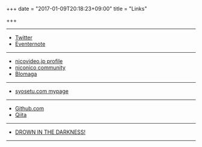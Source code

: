 +++
date = "2017-01-09T20:18:23+09:00"
title = "Links"

+++

----

* [Twitter](http://twitter.com/deflis)
* [Eventernote](https://www.eventernote.com/users/deflis)

----

* [nicovideo.jp profile](http://www.nicovideo.jp/user/118747)
* [niconico community](http://com.nicovideo.jp/community/co108)
* [Blomaga](http://ch.nicovideo.jp/deflis)

----

* [syosetu.com mypage](http://mypage.syosetu.com/252892/)

----

* [Github.com](http://github.com/deflis)
* [Qiita](http://qiita.com/deflis)

----

* [DROWN IN THE DARKNESS!](http://www.cospa.com/detail/id/00000046711)

----